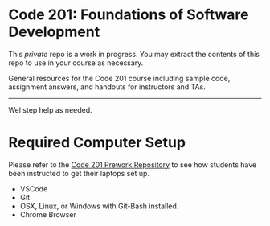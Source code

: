 # Code 201: Foundations of Software Development
This *private* repo is a work in progress. You may extract the contents of this repo to use in your course as necessary.

General resources for the Code 201 course including sample code, assignment answers, and handouts for instructors and TAs.

---

Wel step help as needed.

# Required Computer Setup

Please refer to the [Code 201 Prework Repository](https://github.com/codefellows/code-201-prework) to see how students have been instructed to get their laptops set up.

* VSCode
* Git
* OSX, Linux, or Windows with Git-Bash installed.
* Chrome Browser

